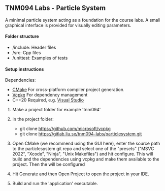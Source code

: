 ## TNM094 Labs - Particle System

A minimal particle system acting as a foundation for the course labs.
A small graphical interface is provided for visually editing parameters.

#### Folder structure

- /include: Header files
- /src: Cpp files
- /unittest: Examples of tests

#### Setup instructions
Dependencies:
 - [CMake](https://cmake.org/download/) For cross-platform compiler project generation.
 - [Vcpkg](https://github.com/microsoft/vcpkg) For dependency management
 - C++20 Required, e.g. [Visual Studio](https://visualstudio.microsoft.com/downloads/)


1)  Make a project folder for example 'tnm094'

2)  In the project folder:
    * git clone https://github.com/microsoft/vcpkg 
    * git clone https://gitlab.liu.se/tnm094-labs/particlesystem.git

2)  Open CMake (we recommend using the GUI here), enter the source path to the particlesystem git repo
    and select one of the "presets" ("MSVC 2022", "Xcode", "Ninja", "Unix Makefiles")
    and hit configure. This will build and the dependencies using vcpkg and make them available to 
    the project. Then the will be configured 

3)  Hit Generate and then Open Project to open the project in your IDE.

4)  Build and run the 'application' executable.
